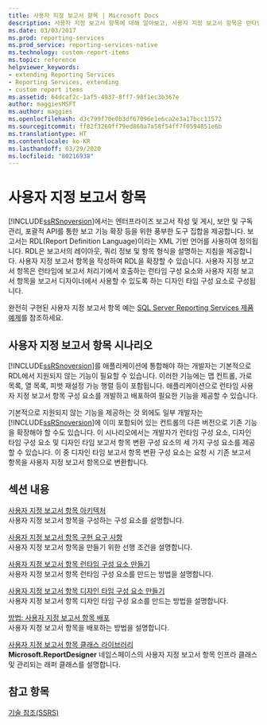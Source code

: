 ```yaml
---
title: 사용자 지정 보고서 항목 | Microsoft Docs
description: 사용자 지정 보고서 항목에 대해 알아보고, 사용자 지정 보고서 항목은 런타임 구성 요소와 디자인 타임 구성요소로 이루어진다는 사실을 확인합니다.
ms.date: 03/03/2017
ms.prod: reporting-services
ms.prod_service: reporting-services-native
ms.technology: custom-report-items
ms.topic: reference
helpviewer_keywords:
- extending Reporting Services
- Reporting Services, extending
- custom report items
ms.assetid: 64dcaf2c-1af5-4937-8ff7-98f1ec3b367e
author: maggiesMSFT
ms.author: maggies
ms.openlocfilehash: d3c799f70e0b3df67096e1e6ca2e3a17bcc11572
ms.sourcegitcommit: ff82f3260ff79ed860a7a58f54ff7f0594851e6b
ms.translationtype: HT
ms.contentlocale: ko-KR
ms.lasthandoff: 03/29/2020
ms.locfileid: "80216938"
---
```

# <a name="custom-report-items"></a>사용자 지정 보고서 항목
  [!INCLUDE[ssRSnoversion](../../includes/ssrsnoversion-md.md)]에서는 엔터프라이즈 보고서 작성 및 게시, 보안 및 구독 관리, 포괄적 API를 통한 보고 기능 확장 등을 위한 풍부한 도구 집합을 제공합니다. 보고서는 RDL(Report Definition Language)이라는 XML 기반 언어를 사용하여 정의됩니다. RDL은 보고서의 레이아웃, 쿼리 정보 및 항목 형식을 설명하는 지침을 제공합니다. 사용자 지정 보고서 항목을 작성하여 RDL을 확장할 수 있습니다. 사용자 지정 보고서 항목은 런타임에 보고서 처리기에서 호출하는 런타임 구성 요소와 사용자 지정 보고서 항목을 보고서 디자이너에서 사용할 수 있도록 하는 디자인 타임 구성 요소로 구성됩니다.  
  
 완전히 구현된 사용자 지정 보고서 항목 예는 [SQL Server Reporting Services 제품 예제](https://go.microsoft.com/fwlink/?LinkId=177889)를 참조하세요.  
  
## <a name="custom-report-item-scenarios"></a>사용자 지정 보고서 항목 시나리오  
 [!INCLUDE[ssRSnoversion](../../includes/ssrsnoversion-md.md)]를 애플리케이션에 통합해야 하는 개발자는 기본적으로 RDL에서 지원되지 않는 기능이 필요할 수 있습니다. 이러한 기능에는 맵 컨트롤, 가로 목록, 열 목록, 피벗 재설정 가능 행렬 등이 포함됩니다. 애플리케이션으로 런타임 사용자 지정 보고서 항목 구성 요소를 개발하고 배포하여 필요한 기능을 제공할 수 있습니다.  
  
 기본적으로 지원되지 않는 기능을 제공하는 것 외에도 일부 개발자는 [!INCLUDE[ssRSnoversion](../../includes/ssrsnoversion-md.md)]에 이미 포함되어 있는 컨트롤의 다른 버전으로 기존 기능을 확장해야 할 수도 있습니다. 이 시나리오에서는 개발자가 런타임 구성 요소, 디자인 타임 구성 요소 및 디자인 타임 보고서 항목 변환 구성 요소의 세 가지 구성 요소를 제공할 수 있습니다. 이 중 디자인 타임 보고서 항목 변환 구성 요소는 요청 시 기존 보고서 항목을 사용자 지정 보고서 항목으로 변환합니다.  
  
## <a name="in-this-section"></a>섹션 내용  
 [사용자 지정 보고서 항목 아키텍처](../../reporting-services/custom-report-items/custom-report-item-architecture.md)  
 사용자 지정 보고서 항목을 구성하는 구성 요소를 설명합니다.  
  
 [사용자 지정 보고서 항목 구현 요구 사항](../../reporting-services/custom-report-items/custom-report-item-implementation-requirements.md)  
 사용자 지정 보고서 항목을 만들기 위한 선행 조건을 설명합니다.  
  
 [사용자 지정 보고서 항목 런타임 구성 요소 만들기](../../reporting-services/custom-report-items/creating-a-custom-report-item-run-time-component.md)  
 사용자 지정 보고서 항목 런타임 구성 요소를 만드는 방법을 설명합니다.  
  
 [사용자 지정 보고서 항목 디자인 타임 구성 요소 만들기](../../reporting-services/custom-report-items/creating-a-custom-report-item-design-time-component.md)  
 사용자 지정 보고서 항목 디자인 타임 구성 요소를 만드는 방법을 설명합니다.  
  
 [방법: 사용자 지정 보고서 항목 배포](../../reporting-services/custom-report-items/how-to-deploy-a-custom-report-item.md)  
 사용자 지정 보고서 항목을 배포하는 방법을 설명합니다.  
  
 [사용자 지정 보고서 항목 클래스 라이브러리](../../reporting-services/custom-report-items/custom-report-item-class-libraries.md)  
 **Microsoft.ReportDesigner** 네임스페이스의 사용자 지정 보고서 항목 인프라 클래스 및 관리되는 래퍼 클래스를 설명합니다.  
  
## <a name="see-also"></a>참고 항목  
 [기술 참조&#40;SSRS&#41;](../../reporting-services/technical-reference-ssrs.md)  
  
  
